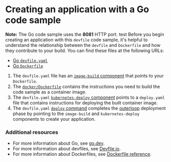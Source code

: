 # Creating an application with a Go code sample

**Note:** The Go code sample uses the **8081** HTTP port.
test
Before you begin creating an application with this `devfile` code sample, it's helpful to understand the relationship between the `devfile` and `Dockerfile` and how they contribute to your build. You can find these files at the following URLs:

* [Go `devfile.yaml`](https://github.com/devfile-samples/devfile-sample-go-basic/blob/main/devfile.yaml)
* [Go `Dockerfile`](https://github.com/devfile-samples/devfile-sample-go-basic/blob/main/docker/Dockerfile)

1. The `devfile.yaml` file has an [`image-build` component](https://github.com/devfile-samples/devfile-sample-go-basic/blob/main/devfile.yaml#L20-L26) that points to your `Dockerfile`.
2. The [`docker/Dockerfile`](https://github.com/devfile-samples/devfile-sample-go-basic/blob/main/docker/Dockerfile) contains the instructions you need to build the code sample as a container image.
3. The `devfile.yaml` [`kubernetes-deploy` component](https://github.com/devfile-samples/devfile-sample-go-basic/blob/main/devfile.yaml#L27-L39) points to a `deploy.yaml` file that contains instructions for deploying the built container image.
4. The `devfile.yaml` [`deploy` command](https://github.com/devfile-samples/devfile-sample-go-basic/blob/main/devfile.yaml#L47-L54) completes the [outerloop](https://devfile.io/docs/2.2.0/innerloop-vs-outerloop) deployment phase by pointing to the `image-build` and `kubernetes-deploy` components to create your application.

### Additional resources
* For more information about Go, see [go.dev](https://go.dev/).
* For more information about devfiles, see [Devfile.io](https://devfile.io/).
* For more information about Dockerfiles, see [Dockerfile reference](https://docs.docker.com/engine/reference/builder/).
